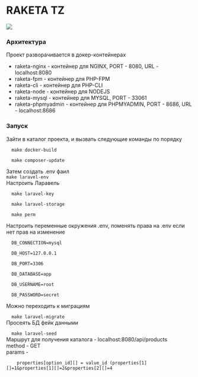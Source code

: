 <h1>RAKETA TZ</h1>
<img src="https://i.pinimg.com/originals/65/ed/fd/65edfdb2f3aea4de0f62072678ebb232.jpg">
<h3>Архитектура</h3>
<div>Проект разворачивается в докер-контейнерах</div>
<ul>
  <li>raketa-nginx - контейнер для NGINX, PORT - 8080, URL - localhost:8080</li>
  <li>raketa-fpm - контейнер для PHP-FPM</li>
  <li>raketa-cli - контейнер для PHP-CLI</li>
  <li>raketa-node - контейнер для NODEJS</li>
  <li>raketa-mysql - контейнер для MYSQL, PORT - 33061</li>
  <li>raketa-phpmyadmin - контейнер для PHPMYADMIN, PORT - 8686, URL - localhost:8686</li>
</ul>

<h3>Запуск</h3>
<div>
  Зайти в каталог проекта, и вызвать следующие команды по порядку
</div>
<code>
  make docker-build<br>
  make composer-update<br>
</code>
<div>Затем создать .env фаил</div>
<code>make laravel-env</code>
<div>Настроить Ларавель</div>
<code>
  make laravel-key <br>
  make laravel-storage<br>
  make perm<br>
</code>
<div>Настроить переменные окружения .env, поменять права на .env  если нет прав на изменение</div>
<code>
  DB_CONNECTION=mysql<br>
  DB_HOST=127.0.0.1<br>
  DB_PORT=3306<br>
  DB_DATABASE=app<br>
  DB_USERNAME=root<br>
  DB_PASSWORD=secret<br>
</code>

<div>Можно переходить к миграциям</div>
<code>
  make laravel-migrate
</code>

<div>Просеять БД фейк данными</div>
<code>
  make laravel-seed
</code>

<div>
  Маршрут для получения каталога - localhost:8080/api/products<br>
  method - GET<br>
  params - <br>
  <code>
    properties[option_id][] = value_id (properties[1][]=1&properties[1][]=2&properties[2][]=4
  </code>
</div>
